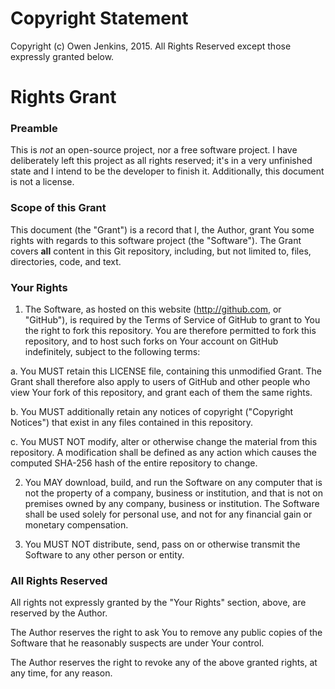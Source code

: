 # Copyright Statement

Copyright (c) Owen Jenkins, 2015. All Rights Reserved except those expressly granted below.

# Rights Grant

### Preamble
This is *not* an open-source project, nor a free software project. I have deliberately left this project as all rights reserved; it's in a very unfinished state and I intend to be the developer to finish it. Additionally, this document is not a license.

### Scope of this Grant
This document (the "Grant") is a record that I, the Author, grant You some rights with regards to this software project (the "Software"). The Grant covers **all** content in this Git repository, including, but not limited to, files, directories, code, and text.

### Your Rights
1. The Software, as hosted on this website (http://github.com, or "GitHub"), is required by the Terms of Service of GitHub to grant to You the right to fork this repository. You are therefore permitted to fork this repository, and to host such forks on Your account on GitHub indefinitely, subject to the following terms:

  a. You MUST retain this LICENSE file, containing this unmodified Grant. The Grant shall therefore also apply to users of GitHub and other people who view Your fork of this repository, and grant each of them the same rights.

  b. You MUST additionally retain any notices of copyright ("Copyright Notices") that exist in any files contained in this repository.

  c. You MUST NOT modify, alter or otherwise change the material from this repository. A modification shall be defined as any action which causes the computed SHA-256 hash of the entire repository to change.

2. You MAY download, build, and run the Software on any computer that is not the property of a company, business or institution, and that is not on premises owned by any company, business or institution. The Software shall be used solely for personal use, and not for any financial gain or monetary compensation.

3. You MUST NOT distribute, send, pass on or otherwise transmit the Software to any other person or entity.

### All Rights Reserved
All rights not expressly granted by the "Your Rights" section, above, are reserved by the Author.

The Author reserves the right to ask You to remove any public copies of the Software that he reasonably suspects are under Your control.

The Author reserves the right to revoke any of the above granted rights, at any time, for any reason.

